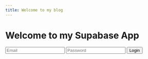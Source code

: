 ```yaml
---
title: Welcome to my blog
---
```

<!DOCTYPE html>
<html lang="en">
<head>
  <meta charset="UTF-8">
  <meta name="viewport" content="width=device-width, initial-scale=1.0">
  <title>Supabase Website</title>
  <link rel="stylesheet" href="styles.css">
  <script src="https://cdn.jsdelivr.net/npm/@supabase/supabase-js@2.0.0/dist/umd/supabase.min.js"></script>
</head>
<body>
  <h1>Welcome to my Supabase App</h1>

  <!-- Form for user authentication -->
  <div id="login-form">
    <input type="email" id="email" placeholder="Email">
    <input type="password" id="password" placeholder="Password">
    <button onclick="login()">Login</button>
  </div>

  <script>
    // Supabase client setup
    const supabaseUrl = 'https://curtpsmoagjqlgtxqmry.supabase.co'; // Your Supabase URL
    const supabaseKey = 'eyJhbGciOiJIUzI1NiIsInR5cCI6IkpXVCJ9.eyJpc3MiOiJzdXBhYmFzZSIsInJlZiI6ImN1cnRwc21vYWdqcWxndHhxbXJ5Iiwicm9sZSI6ImFub24iLCJpYXQiOjE3NDQwMTk5NDIsImV4cCI6MjA1OTU5NTk0Mn0.vP9Szxmoic63Z7XYNmqxfq1jrVnKTO1UkRFDrXH8YbA'; // Your Supabase Anon key
    const supabase = supabase.createClient(supabaseUrl, supabaseKey);

    async function login() {
      const { user, error } = await supabase.auth.signIn({
        email: document.getElementById('email').value,
        password: document.getElementById('password').value
      });

      if (error) {
        alert('Error: ' + error.message);
      } else {
        alert('Welcome ' + user.email);
      }
    }
  </script>
</body>
</html>

